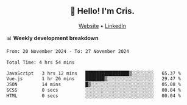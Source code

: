 
<h2 align="center">👋 Hello! I'm Cris.</h2>
<p align="center">
  <a href="https://www.criscunas.dev">Website</a> •
  <a href="https://www.linkedin.com/in/cristophercunas/">LinkedIn</a> 
</p>


📊 **Weekly development breakdown**
<!--START_SECTION:waka-->

```txt
From: 20 November 2024 - To: 27 November 2024

Total Time: 4 hrs 54 mins

JavaScript   3 hrs 12 mins   ████████████████▒░░░░░░░░   65.37 %
Vue.js       1 hr 26 mins    ███████▒░░░░░░░░░░░░░░░░░   29.47 %
JSON         14 mins         █▒░░░░░░░░░░░░░░░░░░░░░░░   05.08 %
SCSS         0 secs          ░░░░░░░░░░░░░░░░░░░░░░░░░   00.04 %
HTML         0 secs          ░░░░░░░░░░░░░░░░░░░░░░░░░   00.04 %
```

<!--END_SECTION:waka-->
